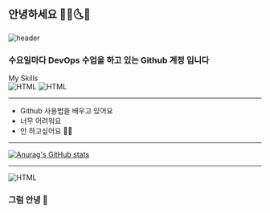 ## 안녕하세요 🌟🌞🌜🌛
![header](https://capsule-render.vercel.app/api?text=부앙부앙&animation=fadeIn&type=waving&color=random)
### 수요일마다 DevOps 수업을 하고 있는 Github 계정 입니다

My Skills<br/>
![HTML](https://img.shields.io/badge/HTML-E34F26)
![HTML](https://img.shields.io/badge/CSS-1572B6)
<br/> <hr/>

- Github 사용법을 배우고 있어요
- 너무 어려워요
- 안 하고싶어요 🧗‍♂️<br/>
<hr/>

[![Anurag's GitHub stats](https://github-readme-stats.vercel.app/api?username=qwerdf1133&theme=radical&show_icons=true)](https://github.com/anuraghazra/github-readme-stats)
<br/><hr/>
![HTML](https://gist.github.com/maxam2017/9842e074b8ee46aef76fd0d493bae0ed)
### 그럼 안녕 👋

<!--
**qwerdf1133/qwerdf1133** is a ✨ _special_ ✨ repository because its `README.md` (this file) appears on your GitHub profile.

Here are some ideas to get you started:

- 🔭 I’m currently working on ...
- 🌱 I’m currently learning ...
- 👯 I’m looking to collaborate on ...
- 🤔 I’m looking for help with ...
- 💬 Ask me about ...
- 📫 How to reach me: ...
- 😄 Pronouns: ...
- ⚡ Fun fact: ...
-->

